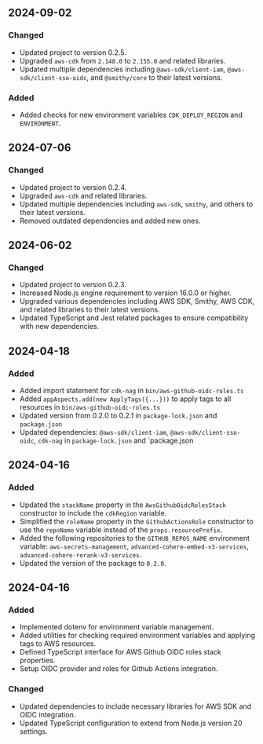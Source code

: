 ## 2024-09-02

### Changed
- Updated project to version 0.2.5.
- Upgraded `aws-cdk` from `2.148.0` to `2.155.0` and related libraries.
- Updated multiple dependencies including `@aws-sdk/client-iam`, `@aws-sdk/client-sso-oidc`, and `@smithy/core` to their latest versions.

### Added
- Added checks for new environment variables `CDK_DEPLOY_REGION` and `ENVIRONMENT`.

## 2024-07-06

### Changed
- Updated project to version 0.2.4.
- Upgraded `aws-cdk` and related libraries.
- Updated multiple dependencies including `aws-sdk`, `smithy`, and others to their latest versions.
- Removed outdated dependencies and added new ones.

## 2024-06-02

### Changed
- Updated project to version 0.2.3.
- Increased Node.js engine requirement to version 16.0.0 or higher.
- Upgraded various dependencies including AWS SDK, Smithy, AWS CDK, and related libraries to their latest versions.
- Updated TypeScript and Jest related packages to ensure compatibility with new dependencies.

## 2024-04-18

### Added
- Added import statement for `cdk-nag` in `bin/aws-github-oidc-roles.ts`
- Added `appAspects.add(new ApplyTags({...}))` to apply tags to all resources in `bin/aws-github-oidc-roles.ts`
- Updated version from 0.2.0 to 0.2.1 in `package-lock.json` and `package.json`
- Updated dependencies: `@aws-sdk/client-iam`, `@aws-sdk/client-sso-oidc`, `cdk-nag` in `package-lock.json` and `package.json

## 2024-04-16

### Added
- Updated the `stackName` property in the `AwsGithubOidcRolesStack` constructor to include the `cdkRegion` variable.
- Simplified the `roleName` property in the `GithubActionsRole` constructor to use the `repoName` variable instead of the `props.resourcePrefix`.
- Added the following repositories to the `GITHUB_REPOS_NAME` environment variable: `aws-secrets-management`, `advanced-cohere-embed-v3-services`, `advanced-cohere-rerank-v3-services`.
- Updated the version of the package to `0.2.0`.

## 2024-04-16

### Added
- Implemented dotenv for environment variable management.
- Added utilities for checking required environment variables and applying tags to AWS resources.
- Defined TypeScript interface for AWS Github OIDC roles stack properties.
- Setup OIDC provider and roles for Github Actions integration.

### Changed
- Updated dependencies to include necessary libraries for AWS SDK and OIDC integration.
- Updated TypeScript configuration to extend from Node.js version 20 settings.
